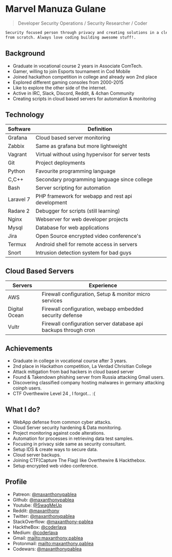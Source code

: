 # Marvel Manuza Gulane

> Developer Security Operations / Security Researcher / Coder
```diff
Security focused person through privacy and creating solutions in a clever way
from scratch. Always love coding building awesome stuff!.
```

## Background
- Graduate in vocational course 2 years in Associate ComTech.
- Gamer, willing to join Esports tournament in Cod Mobile
- Joined hackathon competition in college and already won 2nd place
- Explored different gaming consoles from 2000-2015
- Like to explore the other side of the internet.
- Active in IRC, Slack, Discord, Reddit, & 4chan Community
- Creating scripts in cloud based servers for automation & monitoring

## Technology
|Software |Definition|
|--|--
|Grafana| Cloud based server monitoring|
|Zabbix| Same as grafana but more lightweight|
|Vagrant| Virtual without using hypervisor for server tests|
|Git| Project deployments|
|Python| Favourite programming language|
|C,C++| Secondary programming language since college|
|Bash | Server scripting for automation|
|Laravel 7| PHP framework for webapp and rest api development|
|Radare 2| Debugger for scripts (still learning)|
|Nginx| Webserver for web developer projects|
|Mysql| Database for web applications|
|Jira| Open Source encrypted video conference's|
|Termux| Android shell for remote access in servers|
|Snort| Intrusion detection system for bad guys|

## Cloud Based Servers
|Servers | Experience|
|--|--
|AWS| Firewall configuration, Setup & monitor micro services|
|Digital Ocean| Firewall configuration, webapp embedded security defense|
|Vultr| Firewall configuration server database api backups through cron|

## Achievements
- Graduate in college in vocational course after 3 years.
- 2nd place in Hackathon competition, La Verdad Chrisitian College
- Attack mitigation from bad hackers in cloud based server
- Found & Takendown phishing server from Russia attacking Gmail users.
- Discovering classified company hosting malwares in germany attacking coinph users.
- CTF Overthewire Level 24 , I forgot... :(

## What I do?
- WebApp defense from common cyber attacks.
- Cloud Server security hardening & Data monitoring.
- Project monitoring against code alterations.
- Automation for processes in retrieving data test samples.
- Focusing in privacy side same as security consultant.
- Setup IDS & create ways to secure data.
- Cloud server backups.
- Joining CTF(Capture The Flag) like Overthewire & Hackthebox.
- Setup encrypted web video conference.

## Profile
- Patreon: [@maxanthonypablea](https://www.patreon.com/maxanthonypablea)
- Github: [@maxanthonypablea](https://github.com/maxanthonypablea)
- Youtube: [@SwagMeUp](https://www.youtube.com/channel/UCSbY_bCQxKMoo1u3srTvIKA)
- Reddit: [@maxanthony](https://www.reddit.com/user/maxanthony-neltv)
- Twitter: [@maxanthonypablea](https://twitter.com/MNeltv)
- StackOverflow: [@maxanthony-pablea](https://stackoverflow.com/users/14848797/max-anthony-pablea)
- HacktheBox: [@coderlava](https://www.hackthebox.eu/home/users/profile/310910)
- Medium: [@coderlava](https://medium.com/@okeykayow101)
- Gmail: [mailto:maxanthony.pablea](maxanthony.pablea@gmail.com)
- Protonmail: [mailto:maxanthony.pablea](maxanthony.pablea@protonmail.com)
- Codewars: [@maxanthonypablea](https://www.codewars.com/users/maxanthonypablea)
